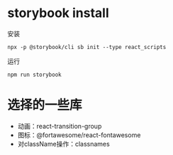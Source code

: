 
# storybook install

安装

```$xslt
npx -p @storybook/cli sb init --type react_scripts
```

运行

```$xslt
npm run storybook
```

# 选择的一些库

- 动画：react-transition-group
- 图标：@fortawesome/react-fontawesome
- 对className操作：classnames

